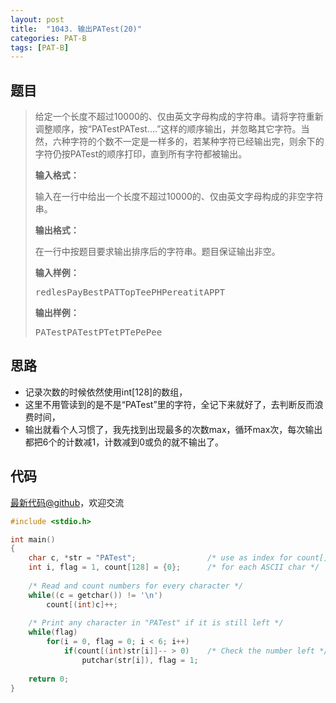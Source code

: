 ```yaml
---
layout: post
title:  "1043. 输出PATest(20)"
categories: PAT-B
tags: [PAT-B]
---
```

## 题目

> <div id="problemContent">
> <p>
> 给定一个长度不超过10000的、仅由英文字母构成的字符串。请将字符重新调整顺序，按“PATestPATest....”这样的顺序输出，并忽略其它字符。当然，六种字符的个数不一定是一样多的，若某种字符已经输出完，则余下的字符仍按PATest的顺序打印，直到所有字符都被输出。</p>
> <p><b>
> 输入格式：
> </b></p>
> <p>
> 输入在一行中给出一个长度不超过10000的、仅由英文字母构成的非空字符串。
> </p>
> <p><b>
> 输出格式：
> </b></p>
> <p>
> 在一行中按题目要求输出排序后的字符串。题目保证输出非空。</p>
> <b>输入样例：</b><pre>
> redlesPayBestPATTopTeePHPereatitAPPT
> </pre>
> <b>输出样例：</b><pre>
> PATestPATestPTetPTePePee
> </pre>
> </div>

## 思路

- 记录次数的时候依然使用int[128]的数组，
- 这里不用管读到的是不是“PATest”里的字符，全记下来就好了，去判断反而浪费时间，
- 输出就看个人习惯了，我先找到出现最多的次数max，循环max次，每次输出都把6个的计数减1，计数减到0或负的就不输出了。

## 代码

[最新代码@github](https://github.com/OliverLew/PAT/blob/master/PATBasic/1043.c)，欢迎交流
```c
#include <stdio.h>

int main()
{
    char c, *str = "PATest";                /* use as index for count[] */
    int i, flag = 1, count[128] = {0};      /* for each ASCII char */
    
    /* Read and count numbers for every character */
    while((c = getchar()) != '\n')
        count[(int)c]++;
    
    /* Print any character in "PATest" if it is still left */
    while(flag)
        for(i = 0, flag = 0; i < 6; i++) 
            if(count[(int)str[i]]-- > 0)    /* Check the number left */
                putchar(str[i]), flag = 1;
    
    return 0;
}

```